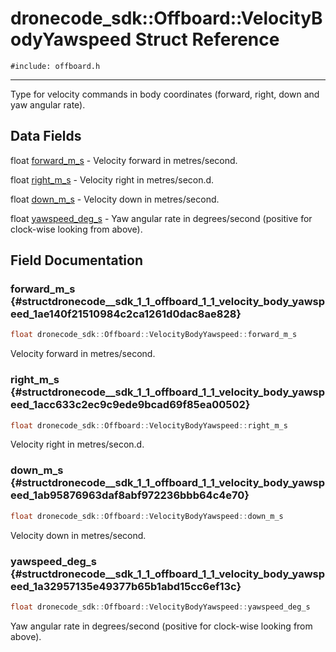 # dronecode_sdk::Offboard::VelocityBodyYawspeed Struct Reference
`#include: offboard.h`

----


Type for velocity commands in body coordinates (forward, right, down and yaw angular rate). 


## Data Fields


float [forward_m_s](#structdronecode__sdk_1_1_offboard_1_1_velocity_body_yawspeed_1ae140f21510984c2ca1261d0dac8ae828)  - Velocity forward in metres/second.

float [right_m_s](#structdronecode__sdk_1_1_offboard_1_1_velocity_body_yawspeed_1acc633c2ec9c9ede9bcad69f85ea00502)  - Velocity right in metres/secon.d.

float [down_m_s](#structdronecode__sdk_1_1_offboard_1_1_velocity_body_yawspeed_1ab95876963daf8abf972236bbb64c4e70)  - Velocity down in metres/second.

float [yawspeed_deg_s](#structdronecode__sdk_1_1_offboard_1_1_velocity_body_yawspeed_1a32957135e49377b65b1abd15cc6ef13c)  - Yaw angular rate in degrees/second (positive for clock-wise looking from above).


## Field Documentation


### forward_m_s {#structdronecode__sdk_1_1_offboard_1_1_velocity_body_yawspeed_1ae140f21510984c2ca1261d0dac8ae828}

```cpp
float dronecode_sdk::Offboard::VelocityBodyYawspeed::forward_m_s
```


Velocity forward in metres/second.


### right_m_s {#structdronecode__sdk_1_1_offboard_1_1_velocity_body_yawspeed_1acc633c2ec9c9ede9bcad69f85ea00502}

```cpp
float dronecode_sdk::Offboard::VelocityBodyYawspeed::right_m_s
```


Velocity right in metres/secon.d.


### down_m_s {#structdronecode__sdk_1_1_offboard_1_1_velocity_body_yawspeed_1ab95876963daf8abf972236bbb64c4e70}

```cpp
float dronecode_sdk::Offboard::VelocityBodyYawspeed::down_m_s
```


Velocity down in metres/second.


### yawspeed_deg_s {#structdronecode__sdk_1_1_offboard_1_1_velocity_body_yawspeed_1a32957135e49377b65b1abd15cc6ef13c}

```cpp
float dronecode_sdk::Offboard::VelocityBodyYawspeed::yawspeed_deg_s
```


Yaw angular rate in degrees/second (positive for clock-wise looking from above).

